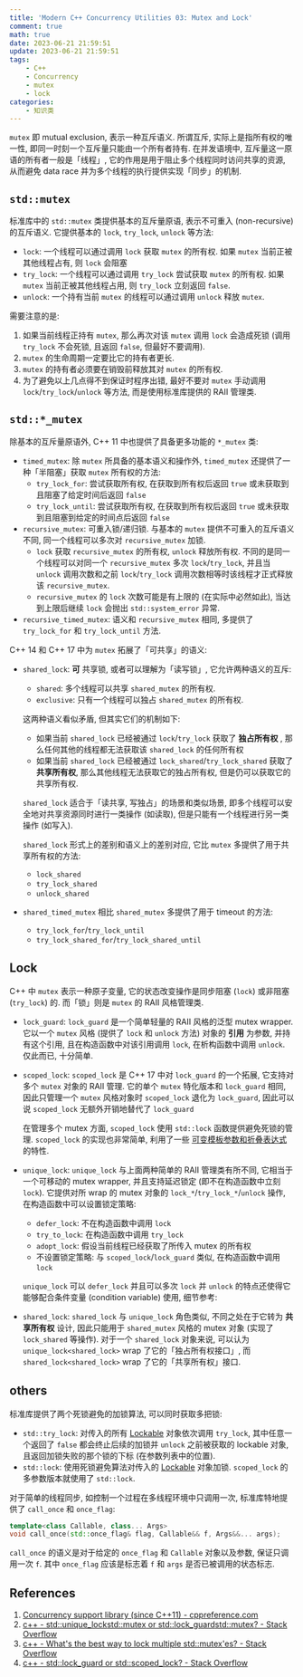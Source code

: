 ```yaml
---
title: 'Modern C++ Concurrency Utilities 03: Mutex and Lock'
comment: true
math: true
date: 2023-06-21 21:59:51
update: 2023-06-21 21:59:51
tags:
    - C++
    - Concurrency
    - mutex
    - lock
categories:
    - 知识类
---
```


`mutex` 即 mutual exclusion, 表示一种互斥语义. 所谓互斥, 实际上是指所有权的唯一性, 即同一时刻一个互斥量只能由一个所有者持有. 在并发语境中, 互斥量这一原语的所有者一般是「线程」, 它的作用是用于阻止多个线程同时访问共享的资源, 从而避免 data race 并为多个线程的执行提供实现「同步」的机制.

## `std::mutex`

标准库中的 `std::mutex` 类提供基本的互斥量原语, 表示不可重入 (non-recursive) 的互斥语义. 它提供基本的 `lock`, `try_lock`, `unlock` 等方法:
- `lock`: 一个线程可以通过调用 `lock` 获取 `mutex` 的所有权. 如果 `mutex` 当前正被其他线程占有, 则 `lock` 会阻塞
- `try_lock`: 一个线程可以通过调用 `try_lock` 尝试获取 `mutex` 的所有权. 如果 `mutex` 当前正被其他线程占用, 则 `try_lock` 立刻返回 `false`.
- `unlock`: 一个持有当前 `mutex` 的线程可以通过调用 `unlock` 释放 `mutex`.

需要注意的是:
1. 如果当前线程正持有 `mutex`, 那么再次对该 `mutex` 调用 `lock` 会造成死锁 (调用 `try_lock` 不会死锁, 且返回 `false`, 但最好不要调用).
2. `mutex` 的生命周期一定要比它的持有者更长.
3. `mutex` 的持有者必须要在销毁前释放其对 `mutex` 的所有权.
4. 为了避免以上几点得不到保证时程序出错, 最好不要对 `mutex` 手动调用 `lock`/`try_lock`/`unlock` 等方法, 而是使用标准库提供的 RAII 管理类.

## `std::*_mutex`

除基本的互斥量原语外, C++ 11 中也提供了具备更多功能的 `*_mutex` 类:
- `timed_mutex`: 除 `mutex` 所具备的基本语义和操作外, `timed_mutex` 还提供了一种「半阻塞」获取 `mutex` 所有权的方法:
    - `try_lock_for`: 尝试获取所有权, 在获取到所有权后返回 `true` 或未获取到且阻塞了给定时间后返回 `false`
    - `try_lock_until`: 尝试获取所有权, 在获取到所有权后返回 `true` 或未获取到且阻塞到给定的时间点后返回 `false`
- `recursive_mutex`: 可重入锁/递归锁. 与基本的 `mutex` 提供不可重入的互斥语义不同, 同一个线程可以多次对 `recursive_mutex` 加锁.
    - `lock` 获取 `recursive_mutex` 的所有权, `unlock` 释放所有权. 不同的是同一个线程可以对同一个 `recursive_mutex` 多次 `lock`/`try_lock`, 并且当 `unlock` 调用次数和之前 `lock`/`try_lock` 调用次数相等时该线程才正式释放该 `recursive_mutex`.
    - `recursive_mutex` 的 `lock` 次数可能是有上限的 (在实际中必然如此), 当达到上限后继续 `lock` 会抛出 `std::system_error` 异常.
- `recursive_timed_mutex`: 语义和 `recursive_mutex` 相同, 多提供了 `try_lock_for` 和 `try_lock_until` 方法.

C++ 14 和 C++ 17 中为 `mutex` 拓展了「可共享」的语义:
- `shared_lock`: **可** 共享锁, 或者可以理解为「读写锁」, 它允许两种语义的互斥:
    - `shared`: 多个线程可以共享 `shared_mutex` 的所有权.
    - `exclusive`: 只有一个线程可以独占 `shared_mutex` 的所有权.

    这两种语义看似矛盾, 但其实它们的机制如下:
    - 如果当前 `shared_lock` 已经被通过 `lock`/`try_lock` 获取了 **独占所有权** , 那么任何其他的线程都无法获取该 `shared_lock` 的任何所有权
    - 如果当前 `shared_lock` 已经被通过 `lock_shared`/`try_lock_shared` 获取了 **共享所有权**, 那么其他线程无法获取它的独占所有权, 但是仍可以获取它的共享所有权.

    `shared_lock` 适合于「读共享, 写独占」的场景和类似场景, 即多个线程可以安全地对共享资源同时进行一类操作 (如读取), 但是只能有一个线程进行另一类操作 (如写入).

    `shared_lock` 形式上的差别和语义上的差别对应, 它比 `mutex` 多提供了用于共享所有权的方法:
    - `lock_shared`
    - `try_lock_shared`
    - `unlock_shared`

- `shared_timed_mutex` 相比 `shared_mutex` 多提供了用于 timeout 的方法:
    - `try_lock_for`/`try_lock_until`
    - `try_lock_shared_for`/`try_lock_shared_until`

## Lock

C++ 中 `mutex` 表示一种原子变量, 它的状态改变操作是同步阻塞 (`lock`) 或非阻塞 (`try_lock`) 的. 而「锁」则是 `mutex` 的 RAII 风格管理类.

- `lock_guard`: `lock_guard` 是一个简单轻量的 RAII 风格的泛型 mutex wrapper. 它以一个 `mutex` 风格 (提供了 `lock` 和 `unlock` 方法) 对象的 **引用** 为参数, 并持有这个引用, 且在构造函数中对该引用调用 `lock`, 在析构函数中调用 `unlock`. 仅此而已, 十分简单.
- `scoped_lock`: `scoped_lock` 是 C++ 17 中对 `lock_guard` 的一个拓展, 它支持对多个 `mutex` 对象的 RAII 管理. 它的单个 `mutex` 特化版本和 `lock_guard` 相同, 因此只管理一个 `mutex` 风格对象时 `scoped_lock` 退化为 `lock_guard`, 因此可以说 `scoped_lock` 无额外开销地替代了 `lock_guard`

    在管理多个 mutex 方面, `scoped_lock` 使用 `std::lock` 函数提供避免死锁的管理. `scoped_lock` 的实现也非常简单, 利用了一些 [可变模板参数和折叠表达式](./C-模板022-可变模板) 的特性.
- `unique_lock`: `unique_lock` 与上面两种简单的 RAII 管理类有所不同, 它相当于一个可移动的 mutex wrapper, 并且支持延迟锁定 (即不在构造函数中立刻 `lock`). 它提供对所 wrap 的 mutex 对象的 `lock_*`/`try_lock_*`/`unlock` 操作, 在构造函数中可以设置锁定策略:
    - `defer_lock`: 不在构造函数中调用 `lock`
    - `try_to_lock`: 在构造函数中调用 `try_lock`
    - `adopt_lock`: 假设当前线程已经获取了所传入 mutex 的所有权
    - 不设置锁定策略: 与 `scoped_lock`/`lock_guard` 类似, 在构造函数中调用 `lock`

    `unique_lock` 可以 `defer_lock` 并且可以多次 `lock` 并 `unlock` 的特点还使得它能够配合条件变量 (condition variable) 使用, 细节参考: 
- `shared_lock`: `shared_lock` 与 `unique_lock` 角色类似, 不同之处在于它转为 **共享所有权** 设计, 因此只能用于 `shared_mutex` 风格的 mutex 对象 (实现了 `lock_shared` 等操作). 对于一个 `shared_lock` 对象来说, 可以认为 `unique_lock<shared_lock>` wrap 了它的「独占所有权接口」, 而 `shared_lock<shared_lock>` wrap 了它的「共享所有权」接口.

## others

标准库提供了两个死锁避免的加锁算法, 可以同时获取多把锁:
- `std::try_lock`: 对传入的所有 [Lockable](https://en.cppreference.com/w/cpp/named_req/Lockable) 对象依次调用 `try_lock`, 其中任意一个返回了 `false` 都会终止后续的加锁并 `unlock` 之前被获取的 lockable 对象, 且返回加锁失败的那个锁的下标 (在参数列表中的位置).
- `std::lock`: 使用死锁避免算法对传入的 [Lockable](https://en.cppreference.com/w/cpp/named_req/Lockable) 对象加锁. `scoped_lock` 的多参数版本就使用了 `std::lock`.

对于简单的线程同步, 如控制一个过程在多线程环境中只调用一次, 标准库特地提供了 `call_once` 和 `once_flag`:

```cpp
template<class Callable, class... Args>
void call_once(std::once_flag& flag, Callable&& f, Args&&... args);
```

`call_once` 的语义是对于给定的 `once_flag` 和 `Callable` 对象以及参数, 保证只调用一次 `f`. 其中 `once_flag` 应该是标志着 `f` 和 `args` 是否已被调用的状态标志.

## References

1. [Concurrency support library (since C++11) - cppreference.com](https://en.cppreference.com/w/cpp/thread)
2. [c++ - std::unique_lock<std::mutex> or std::lock_guard<std::mutex>? - Stack Overflow](https://stackoverflow.com/questions/20516773/stdunique-lockstdmutex-or-stdlock-guardstdmutex)
3. [c++ - What's the best way to lock multiple std::mutex'es? - Stack Overflow](https://stackoverflow.com/questions/17113619/whats-the-best-way-to-lock-multiple-stdmutexes/17113678#17113678)
4. [c++ - std::lock_guard or std::scoped_lock? - Stack Overflow](https://stackoverflow.com/questions/43019598/stdlock-guard-or-stdscoped-lock)

